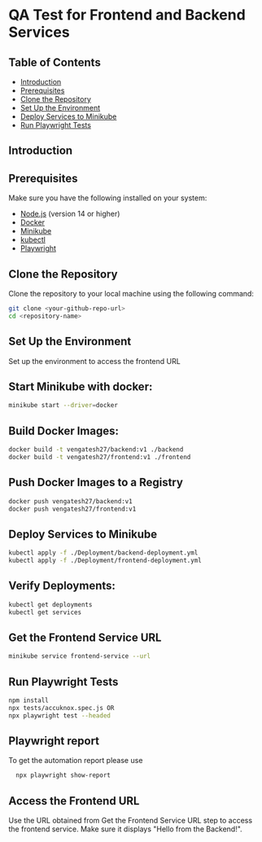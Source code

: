 # QA Test for Frontend and Backend Services

## Table of Contents

- [Introduction](#introduction)
- [Prerequisites](#prerequisites)
- [Clone the Repository](#clone-the-repository)
- [Set Up the Environment](#set-up-the-environment)
- [Deploy Services to Minikube](#deploy-services-to-minikube)
- [Run Playwright Tests](#run-playwright-tests)

## Introduction


## Prerequisites

Make sure you have the following installed on your system:

- [Node.js](https://nodejs.org/) (version 14 or higher)
- [Docker](https://www.docker.com/products/docker-desktop)
- [Minikube](https://minikube.sigs.k8s.io/docs/start/)
- [kubectl](https://kubernetes.io/docs/tasks/tools/)
- [Playwright](https://playwright.dev/docs/intro)

## Clone the Repository

Clone the repository to your local machine using the following command:

```sh
git clone <your-github-repo-url>
cd <repository-name>
```
## Set Up the Environment

Set up the environment to access the frontend URL

## Start Minikube with docker:
```sh
minikube start --driver=docker
```

## Build Docker Images:

```sh
docker build -t vengatesh27/backend:v1 ./backend
docker build -t vengatesh27/frontend:v1 ./frontend
```

## Push Docker Images to a Registry

```sh
docker push vengatesh27/backend:v1
docker push vengatesh27/frontend:v1
```

## Deploy Services to Minikube

```sh
kubectl apply -f ./Deployment/backend-deployment.yml
kubectl apply -f ./Deployment/frontend-deployment.yml
```

## Verify Deployments:

```sh
kubectl get deployments
kubectl get services
```

## Get the Frontend Service URL

```sh
minikube service frontend-service --url
```

## Run Playwright Tests

```sh
npm install
npx tests/accuknox.spec.js OR
npx playwright test --headed
```

## Playwright report

To get the automation report please use
```sh
  npx playwright show-report
  ```

## Access the Frontend URL

Use the URL obtained from Get the Frontend Service URL step to access the frontend service. Make sure it displays "Hello from the Backend!".

